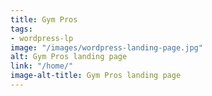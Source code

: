 ```yaml
---
title: Gym Pros
tags:
- wordpress-lp
image: "/images/wordpress-landing-page.jpg"
alt: Gym Pros landing page
link: "/home/"
image-alt-title: Gym Pros landing page
---
```


